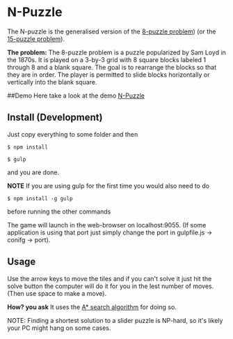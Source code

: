 # N-Puzzle
The N-puzzle is the generalised version of the [8-puzzle problem](https://en.wikipedia.org/wiki/15_puzzle)) (or the
[15-puzzle problem](https://en.wikipedia.org/wiki/15_puzzle)).

**The problem:** The 8-puzzle problem is a puzzle popularized by Sam Loyd in the 1870s. It is played on a 3-by-3 grid
 with 8 square blocks labeled 1 through 8 and a blank square. The goal is to rearrange the blocks so that they are in
 order. The player is permitted to slide blocks horizontally or vertically into the blank square.

##Demo
Here take a look at the demo [N-Puzzle](http://jck-d-rpr.github.io/N-Puzzle/)

## Install (Development)
Just copy everything to some folder and then

```shell
$ npm install

$ gulp
```
and you are done.

**NOTE** If you are using gulp for the first time you would also need to do
```
$ npm install -g gulp
```
before running the other commands

The game will launch in the web-browser on localhost:9055. (If some application is using that port just simply change
the port in gulpfile.js -> conifg -> port).

## Usage
Use the arrow keys to move the tiles and if you can't solve it just hit the solve button the computer will do it for you
in the lest number of moves.(Then use space to make a move).

**How? you ask**
It uses the [A\* search algorithm](https://en.wikipedia.org/wiki/A*_search_algorithm) for doing so.

NOTE: Finding a shortest solution to a slider puzzle is NP-hard, so it's likely your PC might hang on some cases.
